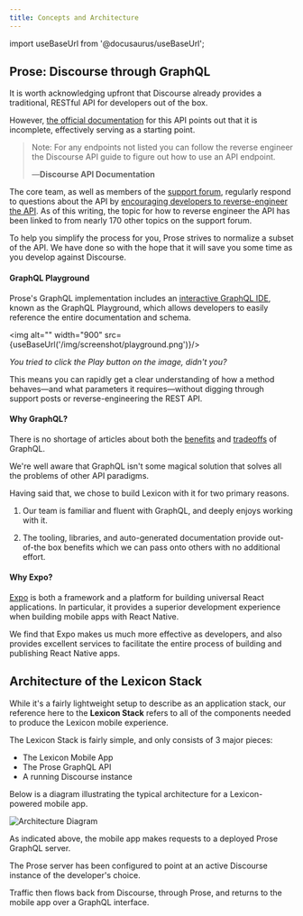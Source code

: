 ```yaml
---
title: Concepts and Architecture
---
```


import useBaseUrl from '@docusaurus/useBaseUrl';

## Prose: Discourse through GraphQL

It is worth acknowledging upfront that Discourse already provides a traditional, RESTful API for developers out of the box.

However, [the official documentation](https://docs.discourse.org/) for this API points out that it is incomplete, effectively serving as a starting point.

> Note: For any endpoints not listed you can follow the reverse engineer the Discourse API guide to figure out how to use an API endpoint.
>
> —**Discourse API Documentation**

The core team, as well as members of the [support forum](https://meta.discourse.org), regularly respond to questions about the API by [encouraging developers to reverse-engineer the API](https://meta.discourse.org/t/how-to-reverse-engineer-the-discourse-api/20576). As of this writing, the topic for how to reverse engineer the API has been linked to from nearly 170 other topics on the support forum.

To help you simplify the process for you, Prose strives to normalize a subset of the API. We have done so with the hope that it will save you some time as you develop against Discourse.

#### GraphQL Playground

Prose's GraphQL implementation includes an [interactive GraphQL IDE](https://github.com/graphql/graphql-playground), known as the GraphQL Playground, which allows developers to easily reference the entire documentation and schema.

<img alt="" width="900" src={useBaseUrl('/img/screenshot/playground.png')}/>

_You tried to click the Play button on the image, didn't you?_

This means you can rapidly get a clear understanding of how a method behaves—and what parameters it requires—without digging through support posts or reverse-engineering the REST API.

#### Why GraphQL?

There is no shortage of articles about both the [benefits](https://www.howtographql.com/basics/1-graphql-is-the-better-rest) and [tradeoffs](https://lwhorton.github.io/2019/08/24/graphql-tradeoffs.html) of GraphQL.

We're well aware that GraphQL isn't some magical solution that solves all the problems of other API paradigms.

Having said that, we chose to build Lexicon with it for two primary reasons.

1. Our team is familiar and fluent with GraphQL, and deeply enjoys working with it.

2. The tooling, libraries, and auto-generated documentation provide out-of-the box benefits which we can pass onto others with no additional effort.

#### Why Expo?

[Expo](https://docs.expo.io/) is both a framework and a platform for building universal React applications. In particular, it provides a superior development experience when building mobile apps with React Native.

We find that Expo makes us much more effective as developers, and also provides excellent services to facilitate the entire process of building and publishing React Native apps.

## Architecture of the Lexicon Stack

While it's a fairly lightweight setup to describe as an application stack, our reference here to the **Lexicon Stack** refers to all of the components needed to produce the Lexicon mobile experience.

The Lexicon Stack is fairly simple, and only consists of 3 major pieces:

- The Lexicon Mobile App
- The Prose GraphQL API
- A running Discourse instance

Below is a diagram illustrating the typical architecture for a Lexicon-powered mobile app.

![Architecture Diagram](/img/lexicon-architecture.png)

As indicated above, the mobile app makes requests to a deployed Prose GraphQL server.

The Prose server has been configured to point at an active Discourse instance of the developer's choice.

Traffic then flows back from Discourse, through Prose, and returns to the mobile app over a GraphQL interface.
